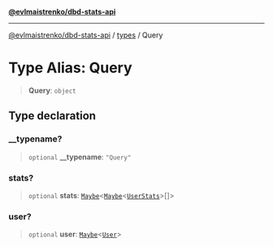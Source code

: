 [**@evlmaistrenko/dbd-stats-api**](../../../README.md)

---

[@evlmaistrenko/dbd-stats-api](../../../README.md) / [types](../README.md) / Query

# Type Alias: Query

> **Query**: `object`

## Type declaration

### \_\_typename?

> `optional` **\_\_typename**: `"Query"`

### stats?

> `optional` **stats**: [`Maybe`](Maybe.md)\<[`Maybe`](Maybe.md)\<[`UserStats`](UserStats.md)\>[]\>

### user?

> `optional` **user**: [`Maybe`](Maybe.md)\<[`User`](User.md)\>
